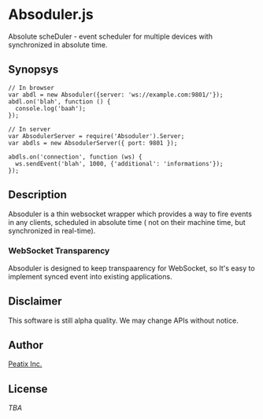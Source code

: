 # Absoduler.js

Absolute scheDuler - event scheduler for multiple devices with synchronized in absolute time.

## Synopsys

```
// In browser
var abdl = new Absoduler({server: 'ws://example.com:9801/'});
abdl.on('blah', function () {
  console.log('baah');
});

// In server
var AbsodulerServer = require('Absoduler').Server;
var abdls = new AbsodulerServer({ port: 9801 });

abdls.on('connection', function (ws) {
  ws.sendEvent('blah', 1000, {'additional': 'informations'});
});
```

## Description

Absoduler is a thin websocket wrapper which provides a way to fire events in any clients, scheduled in absolute time ( not on their machine time, but synchronized in real-time).

### WebSocket Transparency

Absoduler is designed to keep transpaarency for WebSocket, so It's easy to implement synced event into existing applications.


## Disclaimer

This software is still alpha quality. We may change APIs without notice.

## Author

[Peatix Inc.](http://peatix.com/)

## License

*TBA*

